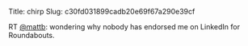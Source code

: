 Title: chirp
Slug: c30fd031899cadb20e69f67a290e39cf

RT <a href="http://twitter.com/mattb">@mattb</a>: wondering why nobody has endorsed me on LinkedIn for Roundabouts.
